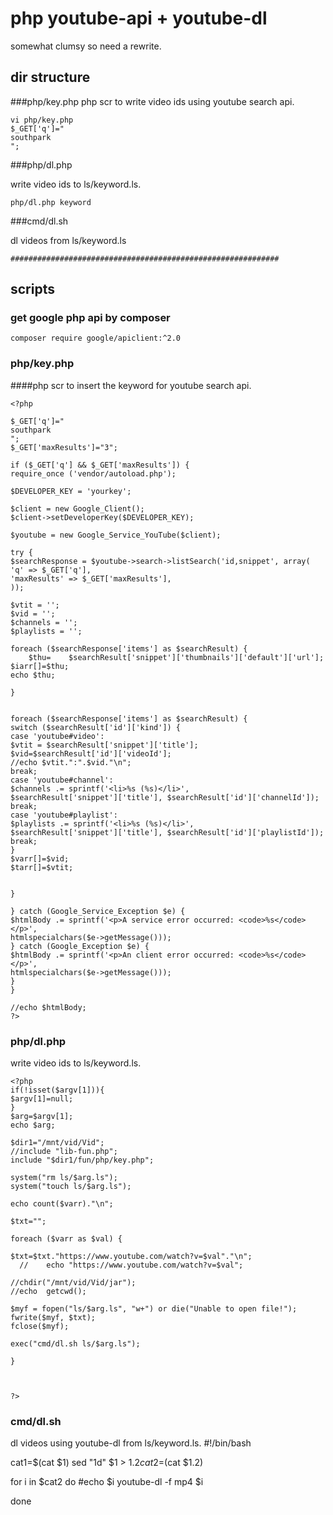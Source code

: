 # php youtube-api + youtube-dl
somewhat clumsy so need a rewrite.
## dir structure

###php/key.php
php scr to write video ids using youtube search api.

```
vi php/key.php
$_GET['q']="
southpark
";

```
###php/dl.php

write video ids to ls/keyword.ls.

```
php/dl.php keyword
```
###cmd/dl.sh

dl videos from ls/keyword.ls

```
############################################################
```

## scripts

### get google php api by composer
```
composer require google/apiclient:^2.0
```

### php/key.php

####php scr to insert the keyword for youtube search api.
```
<?php

$_GET['q']="
southpark
";
$_GET['maxResults']="3";

if ($_GET['q'] && $_GET['maxResults']) {
require_once ('vendor/autoload.php');

$DEVELOPER_KEY = 'yourkey';

$client = new Google_Client();
$client->setDeveloperKey($DEVELOPER_KEY);

$youtube = new Google_Service_YouTube($client);

try {
$searchResponse = $youtube->search->listSearch('id,snippet', array(
'q' => $_GET['q'],
'maxResults' => $_GET['maxResults'],
));

$vtit = '';
$vid = '';
$channels = '';
$playlists = '';

foreach ($searchResponse['items'] as $searchResult) {
    $thu=    $searchResult['snippet']['thumbnails']['default']['url'];
$iarr[]=$thu;
echo $thu;

}


foreach ($searchResponse['items'] as $searchResult) {
switch ($searchResult['id']['kind']) {
case 'youtube#video':
$vtit = $searchResult['snippet']['title'];
$vid=$searchResult['id']['videoId'];
//echo $vtit.":".$vid."\n";
break;
case 'youtube#channel':
$channels .= sprintf('<li>%s (%s)</li>',
$searchResult['snippet']['title'], $searchResult['id']['channelId']);
break;
case 'youtube#playlist':
$playlists .= sprintf('<li>%s (%s)</li>',
$searchResult['snippet']['title'], $searchResult['id']['playlistId']);
break;
}
$varr[]=$vid;
$tarr[]=$vtit;


}

} catch (Google_Service_Exception $e) {
$htmlBody .= sprintf('<p>A service error occurred: <code>%s</code></p>',
htmlspecialchars($e->getMessage()));
} catch (Google_Exception $e) {
$htmlBody .= sprintf('<p>An client error occurred: <code>%s</code></p>',
htmlspecialchars($e->getMessage()));
}
}

//echo $htmlBody;
?>

```
### php/dl.php

write video ids to ls/keyword.ls.

```
<?php
if(!isset($argv[1])){
$argv[1]=null;
}
$arg=$argv[1];
echo $arg;

$dir1="/mnt/vid/Vid";
//include "lib-fun.php";
include "$dir1/fun/php/key.php";

system("rm ls/$arg.ls");
system("touch ls/$arg.ls");

echo count($varr)."\n";

$txt="";

foreach ($varr as $val) {

$txt=$txt."https://www.youtube.com/watch?v=$val"."\n";
  //    echo "https://www.youtube.com/watch?v=$val";

//chdir("/mnt/vid/Vid/jar");
//echo  getcwd();

$myf = fopen("ls/$arg.ls", "w+") or die("Unable to open file!");
fwrite($myf, $txt);
fclose($myf);

exec("cmd/dl.sh ls/$arg.ls");

}



?>

``` 
### cmd/dl.sh
dl videos using youtube-dl from ls/keyword.ls.
#!/bin/bash

cat1=$(cat $1)
sed "1d" $1 > $1.2
cat2=$(cat $1.2)

for i in $cat2
do
#echo $i
youtube-dl -f mp4 $i

done
```